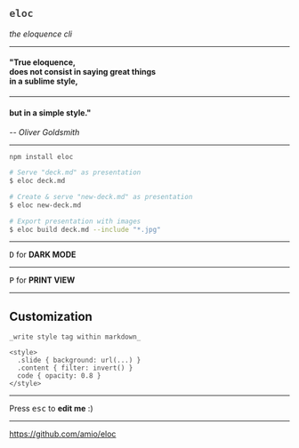 ## `eloc`

_the eloquence cli_

---

#### "True __eloquence__,<br /> does not consist in saying great things<br/> in a sublime style,

---

#### but in a simple style."

_-- Oliver Goldsmith_

---

`npm install eloc`

```bash
# Serve "deck.md" as presentation
$ eloc deck.md

# Create & serve "new-deck.md" as presentation
$ eloc new-deck.md

# Export presentation with images
$ eloc build deck.md --include "*.jpg"
```

---

<kbd>D</kbd> for __DARK MODE__

---

<kbd>P</kbd> for __PRINT VIEW__

---

## Customization

```
_write style tag within markdown_

<style>
  .slide { background: url(...) }
  .content { filter: invert() }
  code { opacity: 0.8 }
</style>
```

<style>
.slide {
  background: url(https://el-capitan.now.sh);
  background-size: cover;
}
.content { filter: invert() }
code { opacity: 0.8 }
</style>

---

Press <kbd>esc</kbd> to __edit me__ :)

---

https://github.com/amio/eloc
